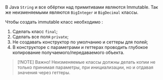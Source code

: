 В Java `String` и все обёртки над примитивами являются Immutable. Так же неизменяемыми являются `BigInteger` и `BigDecimal` классы.

Чтобы создать immutable класс необходимо :

1. Сделать класс `final`;
2. Сделать все поля `private`;
3. Не создавать конструктор по умолчанию и сеттеры для полей;
4. В конструкторе с параметрами и геттерах проводить глубокое копирование получаемого/передаваемого объекта. 

> [!NOTE] Важно!
> Неизменяемые классы должны делать копии не только принимая параметры, при инициализации, но и отдавая значения через геттеры.


